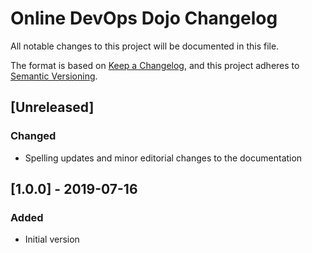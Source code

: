 # Online DevOps Dojo Changelog

All notable changes to this project will be documented in this file.

The format is based on [Keep a Changelog](https://keepachangelog.com/en/1.0.0/),
and this project adheres to [Semantic Versioning](https://semver.org/spec/v2.0.0.html).

## [Unreleased]

### Changed

- Spelling updates and minor editorial changes to the documentation 
 
## [1.0.0] - 2019-07-16

### Added

- Initial version
